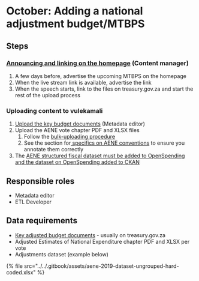 # October: Adding a national adjustment budget/MTBPS

## Steps

### [Announcing and linking on the homepage](update-the-homepage-state.md) \(Content manager\)

1. A few days before, advertise the upcoming MTBPS on the homepage
2. When the live stream link is available, advertise the link
3. When the speech starts, link to the files on treasury.gov.za and start the rest of the upload process

### Uploading content to vulekamali

1. [Upload the key budget documents](../../operations-actions/adding-modifying-information-on-the-site/uploading-key-budget-documents.md#adjusted-budget) \(Metadata editor\)
2. Upload the AENE vote chapter PDF and XLSX files
   1. Follow the [bulk-uploading procedure](../../operations-actions/adding-modifying-information-on-the-site/bulk-uploading-department-specific-documents.md)
   2. See the section for[ specifics on AENE conventions](../../operations-actions/adding-modifying-information-on-the-site/bulk-uploading-department-specific-documents.md#adjusted-estimates-of-national-expenditure-vote-chapters) to ensure you annotate them correctly
3. The [AENE structured fiscal dataset must be added to OpenSpending and the dataset on OpenSpending added to CKAN](../../operations-actions/adding-modifying-information-on-the-site/adding-structured-fiscal-data-to-openspending/#adjusted-estimates-of-national-expenditure)

## Responsible roles

* Metadata editor
* ETL Developer

## Data requirements

* [Key adjusted budget documents](../../operations-actions/adding-modifying-information-on-the-site/uploading-key-budget-documents.md#adjusted-budget) - usually on treasury.gov.za
* Adjusted Estimates of National Expenditure chapter PDF and XLSX per vote
* Adjustments dataset \(example below\)

{% file src="../../.gitbook/assets/aene-2019-dataset-ungrouped-hard-coded.xlsx" %}


